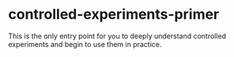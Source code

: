 # controlled-experiments-primer
This is the only entry point for you to deeply understand controlled experiments and begin to use them in practice.
